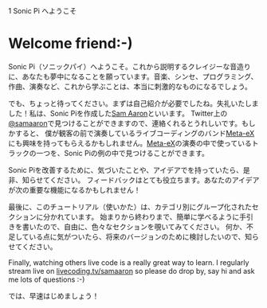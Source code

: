 1 Sonic Pi へようこそ

# Welcome friend:-)

Sonic Pi（ソニックパイ）へようこそ。これから説明するクレイジーな音造りに、あなたも夢中になることを願っています。音楽、シンセ、プログラミング、作曲、演奏など、これから学ぶことは、本当に刺激的なものになるでしょう。

でも、ちょっと待ってください。まずは自己紹介が必要でしたね。失礼いたしました！私は、Sonic Piを作成した[Sam Aaron](http://twitter.com/samaaron)といいます。
Twitter上の[@samaaron](http://twitter.com/samaaron)で見つけることができますので、連絡くれるとうれしいです。もしかすると、
僕が観客の前で演奏しているライブコーディングのバンド[Meta-eX](http://meta-ex.com)にも興味を持ってもらえるかもしれません。[Meta-eX](http://meta-ex.com)の演奏の中で使っているトラックの一つを、Sonic Piの例の中で見つけることができます。

Sonic Piを改善するために、気づいたことや、アイデアでを持っていたら、是非、知らせてください。
フィードバックはとても役立ちます。あなたのアイデアが次の重要な機能になるかもしれません！

最後に、このチュートリアル（使いかた）は、カテゴリ別にグループ化されたセクションに分かれています。
始まりから終わりまで、簡単に学べるように手引きを書いたので、自由に、色々なセクションを覗いてみてください。
何か、不足している点に気がついたら、将来のバージョンのために検討したいので、知らせてください。

Finally, watching others live code is a really great way to learn. I
regularly stream live on
[livecoding.tv/samaaron](http://livecoding.tv/samaaron) so please do
drop by, say hi and ask me lots of questions :-)

では、早速はじめましょう！
